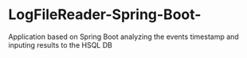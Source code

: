 # LogFileReader-Spring-Boot-

Application based on Spring Boot analyzing the events timestamp and inputing results to the HSQL DB
